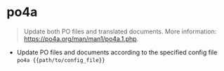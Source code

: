 # po4a
> Update both PO files and translated documents.
> More information: <https://po4a.org/man/man1/po4a.1.php>.

- Update PO files and documents according to the specified config file
`po4a {{path/to/config_file}}`
